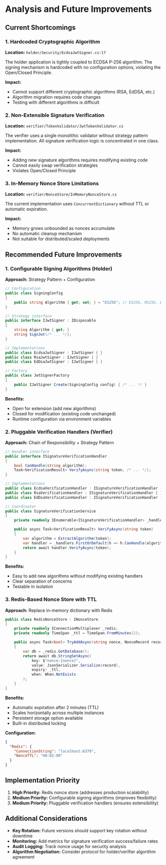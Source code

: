 # Analysis and Future Improvements

## Current Shortcomings

### 1. Hardcoded Cryptographic Algorithm
**Location:** `holder/Security/EcdsaJwtSigner.cs:17`

The holder application is tightly coupled to ECDSA P-256 algorithm. The signing mechanism is hardcoded with no configuration options, violating the Open/Closed Principle.

**Impact:**
- Cannot support different cryptographic algorithms (RSA, EdDSA, etc.)
- Algorithm migration requires code changes
- Testing with different algorithms is difficult

### 2. Non-Extensible Signature Verification
**Location:** `verifier/TokenValidator/JwtTokenValidator.cs`

The verifier uses a single monolithic validator without strategy pattern implementation. All signature verification logic is concentrated in one class.

**Impact:**
- Adding new signature algorithms requires modifying existing code
- Cannot easily swap verification strategies
- Violates Open/Closed Principle

### 3. In-Memory Nonce Store Limitations
**Location:** `verifier/NonceStore/InMemoryNonceStore.cs`

The current implementation uses `ConcurrentDictionary` without TTL or automatic expiration.

**Impact:**
- Memory grows unbounded as nonces accumulate
- No automatic cleanup mechanism
- Not suitable for distributed/scaled deployments

## Recommended Future Improvements

### 1. Configurable Signing Algorithms (Holder)

**Approach:** Strategy Pattern + Configuration

```csharp
// Configuration
public class SigningConfig
{
    public string Algorithm { get; set; } = "ES256"; // ES256, RS256, EdDSA
}

// Strategy interface
public interface IJwtSigner : IDisposable
{
    string Algorithm { get; }
    string SignJwt(/* ... */);
}

// Implementations
public class EcdsaJwtSigner : IJwtSigner { }
public class RsaJwtSigner : IJwtSigner { }
public class EdDsaJwtSigner : IJwtSigner { }

// Factory
public class JwtSignerFactory
{
    public IJwtSigner Create(SigningConfig config) { /* ... */ }
}
```

**Benefits:**
- Open for extension (add new algorithms)
- Closed for modification (existing code unchanged)
- Runtime configuration via environment variables

### 2. Pluggable Verification Handlers (Verifier)

**Approach:** Chain of Responsibility + Strategy Pattern

```csharp
// Handler interface
public interface ISignatureVerificationHandler
{
    bool CanHandle(string algorithm);
    Task<VerificationResult> VerifyAsync(string token, /* ... */);
}

// Implementations
public class EcdsaVerificationHandler : ISignatureVerificationHandler { }
public class RsaVerificationHandler : ISignatureVerificationHandler { }
public class EdDsaVerificationHandler : ISignatureVerificationHandler { }

// Coordinator
public class SignatureVerificationService
{
    private readonly IEnumerable<ISignatureVerificationHandler> _handlers;

    public async Task<VerificationResult> VerifyAsync(string token)
    {
        var algorithm = ExtractAlgorithm(token);
        var handler = _handlers.FirstOrDefault(h => h.CanHandle(algorithm));
        return await handler.VerifyAsync(token);
    }
}
```

**Benefits:**
- Easy to add new algorithms without modifying existing handlers
- Clear separation of concerns
- Testable in isolation

### 3. Redis-Based Nonce Store with TTL

**Approach:** Replace in-memory dictionary with Redis

```csharp
public class RedisNonceStore : INonceStore
{
    private readonly IConnectionMultiplexer _redis;
    private readonly TimeSpan _ttl = TimeSpan.FromMinutes(2);

    public async Task<bool> TryAddAsync(string nonce, NonceRecord record)
    {
        var db = _redis.GetDatabase();
        return await db.StringSetAsync(
            key: $"nonce:{nonce}",
            value: JsonSerializer.Serialize(record),
            expiry: _ttl,
            when: When.NotExists
        );
    }
}
```

**Benefits:**
- Automatic expiration after 2 minutes (TTL)
- Scales horizontally across multiple instances
- Persistent storage option available
- Built-in distributed locking

**Configuration:**
```json
{
  "Redis": {
    "ConnectionString": "localhost:6379",
    "NonceTTL": "00:02:00"
  }
}
```

## Implementation Priority

1. **High Priority:** Redis nonce store (addresses production scalability)
2. **Medium Priority:** Configurable signing algorithms (improves flexibility)
3. **Medium Priority:** Pluggable verification handlers (ensures extensibility)

## Additional Considerations

- **Key Rotation:** Future versions should support key rotation without downtime
- **Monitoring:** Add metrics for signature verification success/failure rates
- **Audit Logging:** Track nonce usage for security analysis
- **Algorithm Negotiation:** Consider protocol for holder/verifier algorithm agreement
